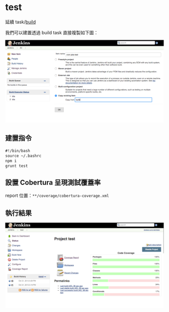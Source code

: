 test
====

延續 task/[build](task/build.md)

我們可以建置透過 build task 直接複製如下圖：

![](../images/test/addTestTask.png)

建置指令
--------

```
#!/bin/bash
source ~/.bashrc
npm i
grunt test
```

設置 Cobertura 呈現測試覆蓋率
-----------------------------

report 位置：`**/coverage/cobertura-coverage.xml`

執行結果
--------

![](../images/test/testResult.png)
